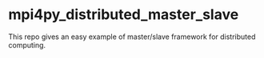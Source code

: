 # mpi4py_distributed_master_slave
This repo gives an easy example of master/slave framework for distributed computing.
